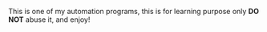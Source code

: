 This is one of my automation programs, this is for learning purpose only **DO NOT** abuse it, and enjoy!
